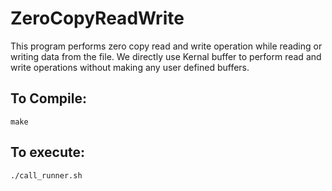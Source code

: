 # ZeroCopyReadWrite
<p> This program performs zero copy read and write operation while reading or writing data from the file. We directly use Kernal buffer to perform read and write operations without making any user defined buffers. </p>

## To Compile:
<pre><code>make </code></pre>

## To execute:
<pre><code>./call_runner.sh</code></pre>

